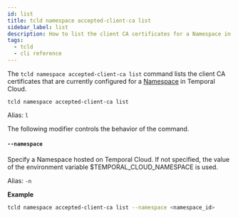 ```yaml
---
id: list
title: tcld namespace accepted-client-ca list
sidebar_label: list
description: How to list the client CA certificates for a Namespace in Temporal Cloud using tcld.
tags:
  - tcld
  - cli reference
---
```


The `tcld namespace accepted-client-ca list` command lists the client CA certificates that are currently configured for a [Namespace](/concepts/what-is-a-namespace) in Temporal Cloud.

`tcld namespace accepted-client-ca list`

Alias: `l`

The following modifier controls the behavior of the command.

#### `--namespace`

Specify a Namespace hosted on Temporal Cloud. If not specified, the value of the environment variable $TEMPORAL_CLOUD_NAMESPACE is used.

Alias: `-n`

**Example**

```bash
tcld namespace accepted-client-ca list --namespace <namespace_id>
```
